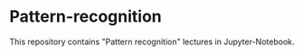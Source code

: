 # Pattern-recognition
This repository contains "Pattern recognition" lectures in Jupyter-Notebook. 
